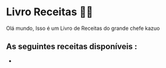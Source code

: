 # Livro Receitas :man_cook:

Olá mundo, Isso é um Livro de Receitas do grande chefe kazuo

## As seguintes receitas disponíveis :

- [](https://github.com/kaka-jp/livro-receitas/blob/master/receitas/Feijao-cremoso.md)



